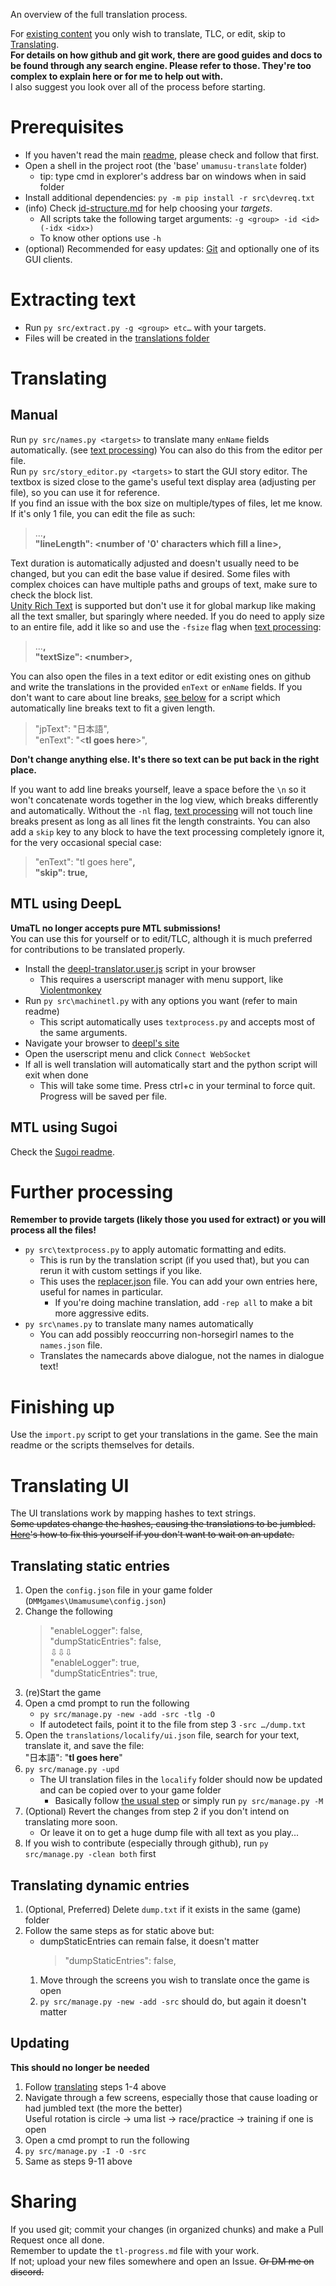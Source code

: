 An overview of the full translation process.

For [existing content](translations/) you only wish to translate, TLC, or edit, skip to [Translating](#Translating).  
**For details on how github and git work, there are good guides and docs to be found through any search engine. Please refer to those. They're too complex to explain here or for me to help out with.**  
I also suggest you look over all of the process before starting.

# Prerequisites
- If you haven't read the main [readme](../README.md), please check and follow that first.
- Open a shell in the project root (the 'base' `umamusu-translate` folder)
    - tip: type cmd in explorer's address bar on windows when in said folder
- Install additional  dependencies: `py -m pip install -r src\devreq.txt`
- (info) Check [id-structure.md](id-structure.md) for help choosing your *targets*.
    - All scripts take the following target arguments: `-g <group> -id <id> (-idx <idx>)`
    - To know other options use `-h`
- (optional) Recommended for easy updates: [Git](https://git-scm.com/downloads) and optionally one of its GUI clients.

# Extracting text
- Run `py src/extract.py -g <group> etc…` with your targets.
- Files will be created in the [translations folder](../translations/)

# Translating
## Manual
Run `py src/names.py <targets>` to translate many `enName` fields automatically. (see [text processing](#further-processing)) You can also do this from the editor per file.  
Run `py src/story_editor.py <targets>` to start the GUI story editor. The textbox is sized close to the game's useful text display area (adjusting per file), so you can use it for reference.  
If you find an issue with the box size on multiple/types of files, let me know. If it's only 1 file, you can edit the file as such:
> ...**,**  
> **"lineLength": \<number of '0' characters which fill a line\>,**

Text duration is automatically adjusted and doesn't usually need to be changed, but you can edit the base value if desired.
Some files with complex choices can have multiple paths and groups of text, make sure to check the block list.  
[Unity Rich Text](https://docs.unity3d.com/Packages/com.unity.ugui@1.0/manual/StyledText.html) is supported but don't use it for global markup like making all the text smaller, but sparingly where needed.
If you do need to apply size to an entire file, add it like so and use the `-fsize` flag when [text processing](#further-processing):
> ...**,**  
> **"textSize": \<number\>,**

You can also open the files in a text editor or edit existing ones on github and write the translations in the provided `enText` or `enName` fields.
If you don't want to care about line breaks, [see below](#further-processing) for a script which automatically line breaks text to fit a given length.  
> "jpText": "日本語",  
> "enText": "\<**tl goes here**\>",

**Don't change anything else. It's there so text can be put back in the right place.**   

If you want to add line breaks yourself, leave a space before the `\n` so it won't concatenate words together in the log view, which breaks differently and automatically.
Without the `-nl` flag, [text processing](#further-processing) will not touch line breaks present as long as all lines fit the length constraints.
You can also add a `skip` key to any block to have the text processing completely ignore it, for the very occasional special case:  
> "enText": "tl goes here"**,**  
> **"skip": true,**

## MTL using DeepL
**UmaTL no longer accepts pure MTL submissions!**  
You can use this for yourself or to edit/TLC, although it is much preferred for contributions to be translated properly.
- Install the [deepl-translator.user.js](https://cdn.jsdelivr.net/gh/noccu/umamusu-translate@master/src/deepl-translator.user.js) script in your browser
    - This requires a userscript manager with menu support, like [Violentmonkey](https://violentmonkey.github.io/)
- Run `py src\machinetl.py` with any options you want (refer to main readme)
    - This script automatically uses `textprocess.py` and accepts most of the same arguments.
- Navigate your browser to [deepl's site](https://www.deepl.com/en/translator)
- Open the userscript menu and click `Connect WebSocket`
- If all is well translation will automatically start and the python script will exit when done
    - This will take some time. Press ctrl+c in your terminal to force quit. Progress will be saved per file.

## MTL using Sugoi
Check the [Sugoi readme](../src/data/sugoi-model/sugoi-readme.txt).

# Further processing    
**Remember to provide targets (likely those you used for extract) or you will process all the files!**
- `py src\textprocess.py` to apply automatic formatting and edits.
    - This is run by the translation script (if you used that), but you can rerun it with custom settings if you like.
    - This uses the [replacer.json](src/data/replacer.json) file. You can add your own entries here, useful for names in particular.
        - If you're doing machine translation, add `-rep all` to make a bit more aggressive edits.
- `py src\names.py` to translate many names automatically
    - You can add possibly reoccurring non-horsegirl names to the `names.json` file.
    - Translates the namecards above dialogue, not the names in dialogue text!

# Finishing up
Use the `import.py` script to get your translations in the game. See the main readme or the scripts themselves for details.

# Translating UI
The UI translations work by mapping hashes to text strings.  
~~Some updates change the hashes, causing the translations to be jumbled.
[Here](#updating)'s how to fix this yourself if you don't want to wait on an update.~~

## Translating static entries
1. Open the `config.json` file in your game folder (`DMMgames\Umamusume\config.json`)
1. Change the following
    > "enableLogger": false,  
    > "dumpStaticEntries": false,  
    > ⇩⇩⇩  
    > "enableLogger": true,  
    > "dumpStaticEntries": true,
1. (re)Start the game
1. Open a cmd prompt to run the following
    - `py src/manage.py -new -add -src -tlg -O`
    - If autodetect fails, point it to the file from step 3 `-src …/dump.txt`
1. Open the `translations/localify/ui.json` file, search for your text, translate it, and save the file:  
    "日本語": "**tl goes here**"
1. `py src/manage.py -upd`
    - The UI translation files in the `localify` folder should now be updated and can be copied over to your game folder
        - Basically follow [the usual step](../README.md#basic-usage) or simply run `py src/manage.py -M`
1. (Optional) Revert the changes from step 2 if you don't intend on translating more soon.
    - Or leave it on to get a huge dump file with all text as you play...
1. If you wish to contribute (especially through github), run `py src/manage.py -clean both` first

## Translating dynamic entries
1. (Optional, Preferred) Delete `dump.txt` if it exists in the same (game) folder
1. Follow the same steps as for static above but:
    - dumpStaticEntries can remain false, it doesn't matter
        > "dumpStaticEntries": false,
    1. Move through the screens you wish to translate once the game is open
    1. `py src/manage.py -new -add -src` should do, but again it doesn't matter

## Updating
**This should no longer be needed**
1. Follow [translating](#translating) steps 1-4 above
1. Navigate through a few screens, especially those that cause loading or had jumbled text (the more the better)  
   Useful rotation is circle -> uma list -> race/practice -> training if one is open
1. Open a cmd prompt to run the following
1. `py src/manage.py -I -O -src`  
1. Same as steps 9-11 above

# Sharing
If you used git; commit your changes (in organized chunks) and make a Pull Request once all done.  
Remember to update the `tl-progress.md` file with your work.  
If not; upload your new files somewhere and open an Issue. ~~Or DM me on discord.~~
